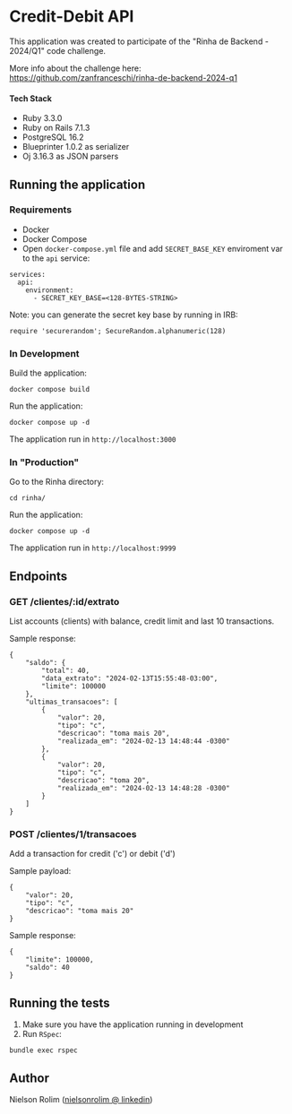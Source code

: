 # Credit-Debit API

This application was created to participate of the "Rinha de Backend - 2024/Q1" code challenge.

More info about the challenge here: https://github.com/zanfranceschi/rinha-de-backend-2024-q1

#### Tech Stack
- Ruby 3.3.0
- Ruby on Rails 7.1.3
- PostgreSQL 16.2
- Blueprinter 1.0.2 as serializer
- Oj 3.16.3 as JSON parsers

## Running the application

### Requirements

- Docker
- Docker Compose
- Open `docker-compose.yml` file and add `SECRET_BASE_KEY` enviroment var to the `api` service:

```
services:
  api:
    environment:
      - SECRET_KEY_BASE=<128-BYTES-STRING>
```

Note: you can generate the secret key base by running in IRB:
```
require 'securerandom'; SecureRandom.alphanumeric(128)
```

### In Development

Build the application:
```
docker compose build
```

Run the application:
```
docker compose up -d
```
The application run in `http://localhost:3000`


### In "Production"

Go to the Rinha directory:
```
cd rinha/
```
Run the application:
```
docker compose up -d
```
The application run in `http://localhost:9999`

## Endpoints

### GET /clientes/:id/extrato
List accounts (clients) with balance, credit limit and last 10 transactions.

Sample response:
```
{
    "saldo": {
        "total": 40,
        "data_extrato": "2024-02-13T15:55:48-03:00",
        "limite": 100000
    },
    "ultimas_transacoes": [
        {
            "valor": 20,
            "tipo": "c",
            "descricao": "toma mais 20",
            "realizada_em": "2024-02-13 14:48:44 -0300"
        },
        {
            "valor": 20,
            "tipo": "c",
            "descricao": "toma 20",
            "realizada_em": "2024-02-13 14:48:28 -0300"
        }
    ]
}
```

### POST /clientes/1/transacoes
Add a transaction for credit ('c') or debit ('d')

Sample payload:
```
{
    "valor": 20,
    "tipo": "c",
    "descricao": "toma mais 20"
}
```

Sample response:
```
{
    "limite": 100000,
    "saldo": 40
}
```

## Running the tests
1. Make sure you have the application running in development
2. Run `RSpec`:
```
bundle exec rspec
```

## Author
Nielson Rolim ([nielsonrolim @ linkedin](https://www.linkedin.com/in/nielsonrolim/))
